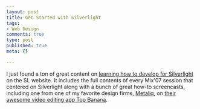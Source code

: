 ```yaml
--- 
layout: post
title: Get Started with Silverlight
tags: 
- Web Design
comments: true
type: post
published: true
meta: {}

---
```

I just found a ton of great content on <a href="http://silverlight.net/learn/learnvideos.aspx">learning how to develop for Silverlight</a> on the SL website. It includes the full contents of every Mix'07 session that centered on Silverlight along with a bunch of great how-to screencasts, including one from one of my favorite design firms, <a href="http://www.metaliq.com/">Metaliq</a>, on <a href="http://silverlight.net/learn/learnvideo.aspx?video=125">their awesome video editing app Top Banana</a>.
